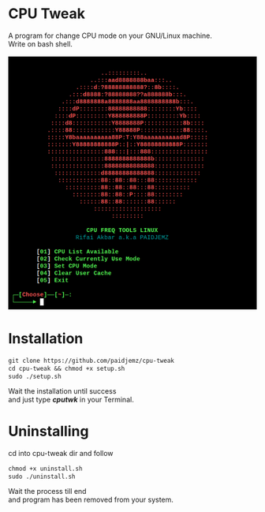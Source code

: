 # CPU Tweak
A program for change CPU mode on your GNU/Linux machine.</br>
Write on bash shell.</br></br>
![ss](https://raw.githubusercontent.com/paidjemz/cpu-tweak/master/src/cputwk.png)
# Installation
```
git clone https://github.com/paidjemz/cpu-tweak
cd cpu-tweak && chmod +x setup.sh
sudo ./setup.sh
```
Wait the installation until success</br>
and just type <b><i>cputwk</i></b> in your Terminal.

# Uninstalling
cd into cpu-tweak dir and follow
```
chmod +x uninstall.sh
sudo ./uninstall.sh
```
Wait the process till end</br>
and program has been removed from your system.
